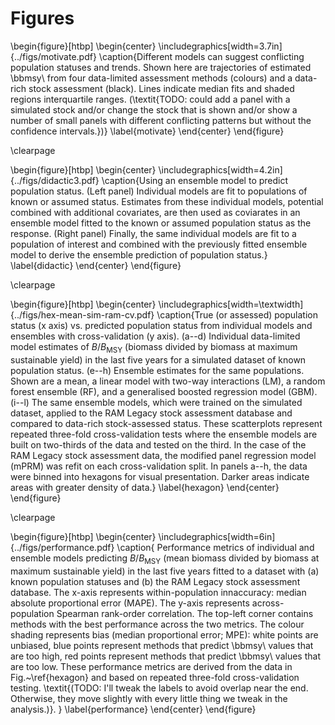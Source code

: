 # Figures

\begin{figure}[htbp]
\begin{center}
\includegraphics[width=3.7in]{../figs/motivate.pdf}
\caption{Different models can suggest conflicting population statuses and trends. Shown here are trajectories of estimated \bbmsy\\ from four data-limited assessment methods (colours) and a data-rich stock assessment (black). Lines indicate median fits and shaded regions interquartile ranges. (\textit{TODO: could add a panel with a simulated stock and/or change the stock that is shown and/or show a number of small panels with different conflicting patterns but without the confidence intervals.})}
\label{motivate}
\end{center}
\end{figure}

\clearpage

\begin{figure}[htbp]
\begin{center}
\includegraphics[width=4.2in]{../figs/didactic3.pdf}
\caption{Using an ensemble model to predict population status.
(Left panel) Individual models are fit to populations of known or assumed status. Estimates from these individual models, potential combined with additional covariates, are then used as coviarates in an ensemble model fitted to the known or assumed population status as the response. (Right panel) Finally, the same individual models are fit to a population of interest and combined with the previously fitted ensemble model to derive the ensemble prediction of population status.}
\label{didactic}
\end{center}
\end{figure}

\clearpage

\begin{figure}[htbp]
\begin{center}
\includegraphics[width=\textwidth]{../figs/hex-mean-sim-ram-cv.pdf}
\caption{True (or assessed) population status (x axis) vs. predicted population status from individual models and ensembles with cross-validation (y axis).
(a--d) Individual data-limited model estimates of $B/B_\mathrm{MSY}$ (biomass divided by biomass at maximum sustainable yield) in the last five years for a simulated dataset of known population status.
(e--h) Ensemble estimates for the same populations. Shown are a mean, a linear model with two-way interactions (LM), a random forest ensemble (RF), and a generalised boosted regression model (GBM).
(i--l) The same ensemble models, which were trained on the simulated dataset, applied to the RAM Legacy stock assessment database and compared to data-rich stock-assessed status.
These scatterplots represent repeated three-fold cross-validation tests where the ensemble models are built on two-thirds of the data and tested on the third.
In the case of the RAM Legacy stock assessment data, the modified panel regression model (mPRM) was refit on each cross-validation split.
In panels a--h, the data were binned into hexagons for visual presentation. Darker areas indicate areas with greater density of data.}
\label{hexagon}
\end{center}
\end{figure}

\clearpage

\begin{figure}[htbp]
\begin{center}
\includegraphics[width=6in]{../figs/performance.pdf}
\caption{
Performance metrics of individual and ensemble models predicting $B/B_\mathrm{MSY}$ (mean biomass divided by biomass at maximum sustainable yield) in the last five years fitted to a dataset with (a) known population statuses and (b) the RAM Legacy stock assessment database. 
The x-axis represents within-population innaccuracy: median absolute proportional error (MAPE). 
The y-axis represents across-population Spearman rank-order correlation. 
The top-left corner contains methods with the best performance across the two metrics. 
The colour shading represents bias (median proportional error; MPE): white points are unbiased, blue points represent methods that predict \bbmsy\\ values that are too high, red points represent methods that predict \bbmsy\\ values that are too low. 
These performance metrics are derived from the data in Fig.~\ref{hexagon} and based on repeated three-fold cross-validation testing. \textit{(TODO: I'll tweak the labels to avoid overlap near the end. Otherwise, they move slightly with every little thing we tweak in the analysis.)}.
}
\label{performance}
\end{center}
\end{figure}
